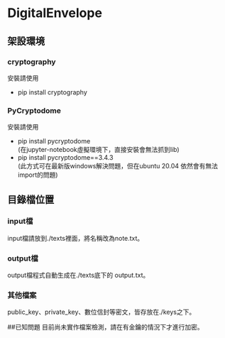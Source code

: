# DigitalEnvelope

## 架設環境

### cryptography
安裝請使用
* pip install cryptography
### PyCryptodome
安裝請使用
* pip install pycryptodome<br>
(在jupyter-notebook虛擬環境下，直接安裝會無法抓到lib)
* pip install pycryptodome==3.4.3<br>
(此方式可在最新版windows解決問題，但在ubuntu 20.04 依然會有無法import的問題)

## 目錄檔位置
### input檔
input檔請放到./texts裡面，將名稱改為note.txt。

### output檔
output檔程式自動生成在./texts底下的 output.txt。

### 其他檔案
public_key、private_key、數位信封等密文，皆存放在./keys之下。

##已知問題
目前尚未實作檔案檢測，請在有金鑰的情況下才進行加密。